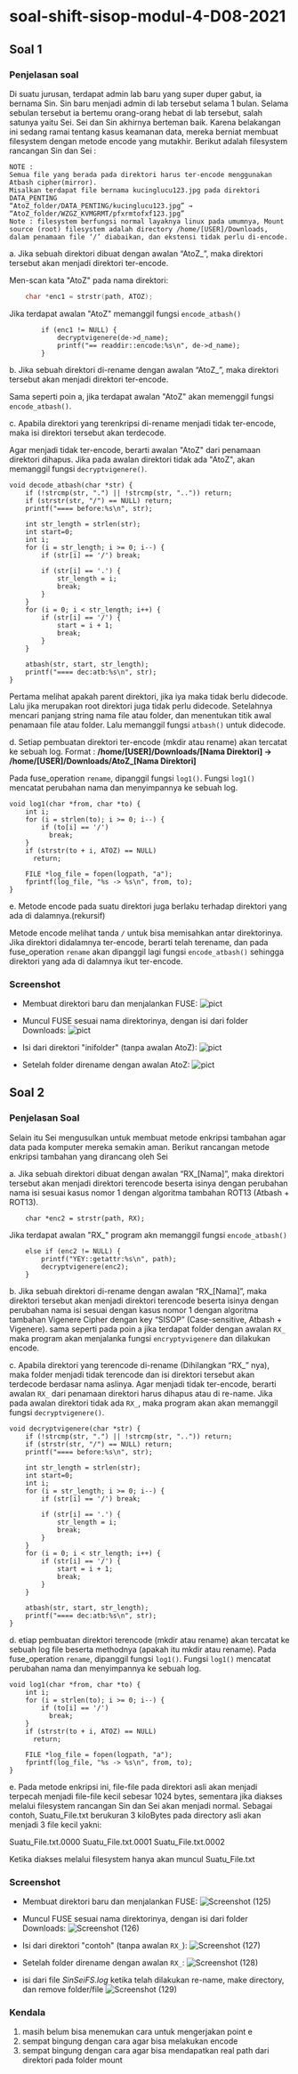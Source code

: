 
# soal-shift-sisop-modul-4-D08-2021

## **Soal 1**
### Penjelasan soal
Di suatu jurusan, terdapat admin lab baru yang super duper gabut, ia bernama Sin. Sin baru menjadi admin di lab tersebut selama 1 bulan. Selama sebulan tersebut ia bertemu orang-orang hebat di lab tersebut, salah satunya yaitu Sei. Sei dan Sin akhirnya berteman baik. Karena belakangan ini sedang ramai tentang kasus keamanan data, mereka berniat membuat filesystem dengan metode encode yang mutakhir. Berikut adalah filesystem rancangan Sin dan Sei :
```
NOTE : 
Semua file yang berada pada direktori harus ter-encode menggunakan Atbash cipher(mirror).
Misalkan terdapat file bernama kucinglucu123.jpg pada direktori DATA_PENTING
“AtoZ_folder/DATA_PENTING/kucinglucu123.jpg” → “AtoZ_folder/WZGZ_KVMGRMT/pfxrmtofxf123.jpg”
Note : filesystem berfungsi normal layaknya linux pada umumnya, Mount source (root) filesystem adalah directory /home/[USER]/Downloads, dalam penamaan file ‘/’ diabaikan, dan ekstensi tidak perlu di-encode.
```
a. Jika sebuah direktori dibuat dengan awalan “AtoZ_”, maka direktori tersebut akan menjadi direktori ter-encode.

Men-scan kata "AtoZ" pada nama direktori:
```c
    char *enc1 = strstr(path, ATOZ);
```
Jika terdapat awalan "AtoZ" memanggil fungsi `encode_atbash()`
```
        if (enc1 != NULL) {
            decryptvigenere(de->d_name);
            printf("== readdir::encode:%s\n", de->d_name);
        }
```
b. Jika sebuah direktori di-rename dengan awalan “AtoZ_”, maka direktori tersebut akan menjadi direktori ter-encode.

Sama seperti poin a, jika terdapat awalan "AtoZ" akan memenggil fungsi `encode_atbash()`.

c. Apabila direktori yang terenkripsi di-rename menjadi tidak ter-encode, maka isi direktori tersebut akan terdecode.

Agar menjadi tidak ter-encode, berarti awalan "AtoZ" dari penamaan direktori dihapus. Jika pada awalan direktori tidak ada "AtoZ", akan memanggil fungsi `decryptvigenere()`.
```
void decode_atbash(char *str) {
    if (!strcmp(str, ".") || !strcmp(str, "..")) return;
    if (strstr(str, "/") == NULL) return;
    printf("==== before:%s\n", str);
    
    int str_length = strlen(str);
    int start=0;
    int i;
    for (i = str_length; i >= 0; i--) {
        if (str[i] == '/') break;

        if (str[i] == '.') {
            str_length = i;
            break;
        }
    }
    for (i = 0; i < str_length; i++) {
        if (str[i] == '/') {
            start = i + 1;
            break;
        }
    }

    atbash(str, start, str_length);
    printf("==== dec:atb:%s\n", str);
}
```
Pertama melihat apakah parent direktori, jika iya maka tidak berlu didecode. Lalu jika merupakan root direktori juga tidak perlu didecode. Setelahnya mencari panjang string nama file atau folder, dan menentukan titik awal penamaan file atau folder. Lalu memanggil fungsi `atbash()` untuk didecode.

d. Setiap pembuatan direktori ter-encode (mkdir atau rename) akan tercatat ke sebuah log. Format : **/home/[USER]/Downloads/[Nama Direktori] → /home/[USER]/Downloads/AtoZ_[Nama Direktori]**

Pada fuse_operation `rename`, dipanggil fungsi `log1()`. Fungsi `log1()` mencatat perubahan nama dan menyimpannya ke sebuah log.
```
void log1(char *from, char *to) {
    int i;
    for (i = strlen(to); i >= 0; i--) {
        if (to[i] == '/') 
          break;
    }
    if (strstr(to + i, ATOZ) == NULL) 
      return;

    FILE *log_file = fopen(logpath, "a");
    fprintf(log_file, "%s -> %s\n", from, to);
}

```
e. Metode encode pada suatu direktori juga berlaku terhadap direktori yang ada di dalamnya.(rekursif)

Metode encode melihat tanda `/` untuk bisa memisahkan antar direktorinya. Jika direktori didalamnya ter-encode, berarti telah terename, dan pada fuse_operation `rename` akan dipanggil lagi fungsi `encode_atbash()` sehingga direktori yang ada di dalamnya ikut ter-encode.

### Screenshot
- Membuat direktori baru dan menjalankan FUSE:
![pict](https://i.postimg.cc/rmSYnY18/Virtual-Box-Ubuntu-New-12-06-2021-22-11-16.png)

- Muncul FUSE sesuai nama direktorinya, dengan isi dari folder Downloads:
![pict](https://i.postimg.cc/7ZZhqFhW/Virtual-Box-Ubuntu-New-13-06-2021-01-06-31.png)

- Isi dari direktori "inifolder" (tanpa awalan AtoZ):
![pict](https://i.postimg.cc/TY7GJp2t/Virtual-Box-Ubuntu-New-12-06-2021-22-18-50.png)

- Setelah folder direname dengan awalan AtoZ:
![pict](https://i.postimg.cc/9X1jcr9c/Virtual-Box-Ubuntu-New-12-06-2021-22-19-32.png)

## **Soal 2**
### Penjelasan Soal
Selain itu Sei mengusulkan untuk membuat metode enkripsi tambahan agar data pada komputer mereka semakin aman. Berikut rancangan metode enkripsi tambahan yang dirancang oleh Sei

 a. Jika sebuah direktori dibuat dengan awalan “RX_[Nama]”, maka direktori tersebut akan menjadi direktori terencode beserta isinya dengan perubahan nama isi sesuai kasus nomor 1 dengan algoritma tambahan ROT13 (Atbash + ROT13).

```
    char *enc2 = strstr(path, RX);
```
Jika terdapat awalan "RX_" program akn memanggil fungsi `encode_atbash()`
```
    else if (enc2 != NULL) {
        printf("YEY::getattr:%s\n", path);
        decryptvigenere(enc2);
    }
```

 b. Jika sebuah direktori di-rename dengan awalan “RX_[Nama]”, maka direktori tersebut akan menjadi direktori terencode beserta isinya dengan perubahan nama isi sesuai dengan kasus nomor 1 dengan algoritma tambahan Vigenere Cipher dengan key “SISOP” (Case-sensitive, Atbash + Vigenere).
sama seperti pada poin a jika terdapat folder dengan awalan `RX_` maka program akan menjalanka fungsi `encryptyvigenere` dan dilakukan encode.

c. Apabila direktori yang terencode di-rename (Dihilangkan “RX_” nya), maka folder menjadi tidak terencode dan isi direktori tersebut akan terdecode berdasar nama aslinya.
Agar menjadi tidak ter-encode, berarti awalan `RX_` dari penamaan direktori harus dihapus atau di re-name. Jika pada awalan direktori tidak ada `RX_`, maka program akan akan memanggil fungsi `decryptvigenere()`.
```
void decryptvigenere(char *str) {
    if (!strcmp(str, ".") || !strcmp(str, "..")) return;
    if (strstr(str, "/") == NULL) return;
    printf("==== before:%s\n", str);
    
    int str_length = strlen(str);
    int start=0;
    int i;
    for (i = str_length; i >= 0; i--) {
        if (str[i] == '/') break;

        if (str[i] == '.') {
            str_length = i;
            break;
        }
    }
    for (i = 0; i < str_length; i++) {
        if (str[i] == '/') {
            start = i + 1;
            break;
        }
    }

    atbash(str, start, str_length);
    printf("==== dec:atb:%s\n", str);
}
```

d. etiap pembuatan direktori terencode (mkdir atau rename) akan tercatat ke sebuah log file beserta methodnya (apakah itu mkdir atau rename).
Pada fuse_operation `rename`, dipanggil fungsi `log1()`. Fungsi `log1()` mencatat perubahan nama dan menyimpannya ke sebuah log.
```
void log1(char *from, char *to) {
    int i;
    for (i = strlen(to); i >= 0; i--) {
        if (to[i] == '/') 
          break;
    }
    if (strstr(to + i, ATOZ) == NULL) 
      return;

    FILE *log_file = fopen(logpath, "a");
    fprintf(log_file, "%s -> %s\n", from, to);
}

```

e. Pada metode enkripsi ini, file-file pada direktori asli akan menjadi terpecah menjadi file-file kecil sebesar 1024 bytes, sementara jika diakses melalui filesystem rancangan Sin dan Sei akan menjadi normal. Sebagai contoh, Suatu_File.txt berukuran 3 kiloBytes pada directory asli akan menjadi 3 file kecil yakni:

Suatu_File.txt.0000
Suatu_File.txt.0001
Suatu_File.txt.0002

Ketika diakses melalui filesystem hanya akan muncul Suatu_File.txt


### Screenshot
- Membuat direktori baru dan menjalankan FUSE:
![Screenshot (125)](https://user-images.githubusercontent.com/62102884/121807576-ad035b00-cc8f-11eb-9ed7-aea1a2b32896.png)

- Muncul FUSE sesuai nama direktorinya, dengan isi dari folder Downloads:
![Screenshot (126)](https://user-images.githubusercontent.com/62102884/121807569-a379f300-cc8f-11eb-9b28-2e85aeaabb2c.png)

- Isi dari direktori "contoh" (tanpa awalan `RX_`):
![Screenshot (127)](https://user-images.githubusercontent.com/62102884/121807619-e5a33480-cc8f-11eb-9c85-0eb0aefc7906.png)

- Setelah folder direname dengan awalan `RX_`:
![Screenshot (128)](https://user-images.githubusercontent.com/62102884/121807700-361a9200-cc90-11eb-8f53-77f62bc7af6d.png)

- isi dari file *SinSeiFS.log* ketika telah dilakukan re-name, make directory, dan remove folder/file
![Screenshot (129)](https://user-images.githubusercontent.com/62102884/121807803-a7f2db80-cc90-11eb-87e3-8978b06ce351.png)

### Kendala
1. masih belum bisa menemukan cara untuk mengerjakan point e
2. sempat bingung dengan cara agar bisa melakukan encode
3. sempat bingung dengan cara agar bisa mendapatkan real path dari direktori pada folder mount
